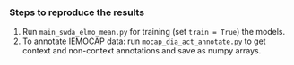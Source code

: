 
### Steps to reproduce the results
1. Run ```main_swda_elmo_mean.py``` for training (set ```train = True```)
 the models.
2. To annotate IEMOCAP data:
run ```mocap_dia_act_annotate.py``` to get context and non-context 
annotations and save as numpy arrays.

